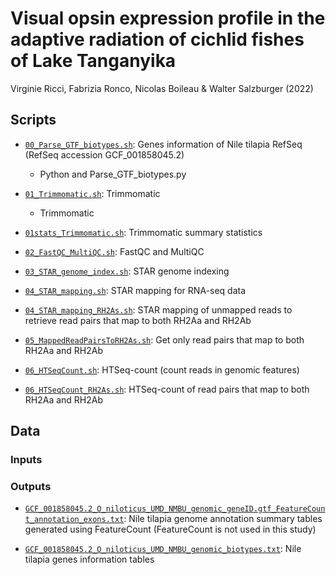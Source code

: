 # Visual opsin expression profile in the adaptive radiation of cichlid fishes of Lake Tanganyika
Virginie Ricci, Fabrizia Ronco, Nicolas Boileau & Walter Salzburger (2022)

## Scripts

* [`00_Parse_GTF_biotypes.sh`](Scripts/00_Parse_GTF_biotypes.sh): Genes information of Nile tilapia RefSeq (RefSeq accession GCF_001858045.2)
  * Python and Parse_GTF_biotypes.py

* [`01_Trimmomatic.sh`](Scripts/01_Trimmomatic.sh): Trimmomatic
  * Trimmomatic

* [`01stats_Trimmomatic.sh`](Scripts/01stats_Trimmomatic.sh): Trimmomatic summary statistics

* [`02_FastQC_MultiQC.sh`](Scripts/02_FastQC_MultiQC.sh): FastQC and MultiQC

* [`03_STAR_genome_index.sh`](Scripts/03_STAR_genome_index.sh): STAR genome indexing

* [`04_STAR_mapping.sh`](Scripts/04_STAR_mapping.sh): STAR mapping for RNA-seq data

* [`04_STAR_mapping_RH2As.sh`](Scripts/04_STAR_mapping_RH2As.sh): STAR mapping of unmapped reads to retrieve read pairs that map to both RH2Aa and RH2Ab

* [`05_MappedReadPairsToRH2As.sh`](Scripts/05_MappedReadPairsToRH2As.sh): Get only read pairs that map to both RH2Aa and RH2Ab

* [`06_HTSeqCount.sh`](Scripts/06_HTSeqCount.sh): HTSeq-count (count reads in genomic features)

* [`06_HTSeqCount_RH2As.sh`](Scripts/06_HTSeqCount_RH2As.sh): HTSeq-count of read pairs that map to both RH2Aa and RH2Ab
 





## Data

### Inputs



### Outputs

* [`GCF_001858045.2_O_niloticus_UMD_NMBU_genomic_geneID.gtf_FeatureCount_annotation_exons.txt`](Data/GCF_001858045.2_O_niloticus_UMD_NMBU_genomic_geneID.gtf_FeatureCount_annotation_exons.txt): Nile tilapia genome annotation summary tables generated using FeatureCount (FeatureCount is not used in this study)

* [`GCF_001858045.2_O_niloticus_UMD_NMBU_genomic_biotypes.txt`](Data/GCF_001858045.2_O_niloticus_UMD_NMBU_genomic_biotypes.txt): Nile tilapia genes information tables
